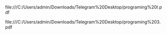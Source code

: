 file:///C:/Users/admin/Downloads/Telegram%20Desktop/programing%20I.pdf

file:///C:/Users/admin/Downloads/Telegram%20Desktop/programing%203.pdf
